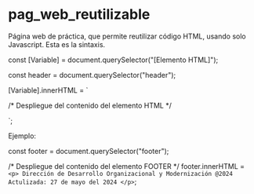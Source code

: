# pag_web_reutilizable

Página web de práctica, que permite reutilizar código HTML, usando solo Javascript.
Esta es la sintaxis.

const [Variable] = document.querySelector("[Elemento HTML]");



const header = document.querySelector("header");

[Variable].innerHTML = `
 
/* Despliegue del contenido del elemento HTML */

`;

Ejemplo:


const footer = document.querySelector("footer");

/* Despliegue del contenido del elemento FOOTER */
footer.innerHTML = `
    <p>
            Dirección de Desarrollo Organizacional y Modernización @2024 Actulizada: 27 de mayo del 2024
    </p>
`;
